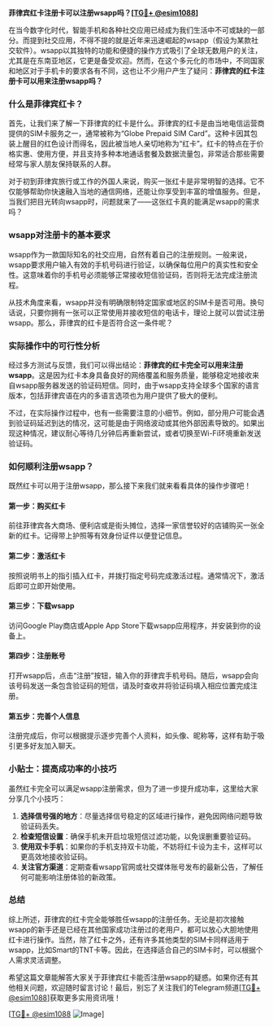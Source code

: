 **菲律宾红卡注册卡可以注册wsapp吗？[[TG💪+ @esim1088](https://t.me/s/esim1088)]**

在当今数字化时代，智能手机和各种社交应用已经成为我们生活中不可或缺的一部分。而提到社交应用，不得不提的就是近年来迅速崛起的wsapp（假设为某款社交软件）。wsapp以其独特的功能和便捷的操作方式吸引了全球无数用户的关注，尤其是在东南亚地区，它更是备受欢迎。然而，在这个多元化的市场中，不同国家和地区对于手机卡的要求各有不同，这也让不少用户产生了疑问：**菲律宾的红卡注册卡可以用来注册wsapp吗？**

### 什么是菲律宾红卡？

首先，让我们来了解一下菲律宾的红卡是什么。菲律宾的红卡是由当地电信运营商提供的SIM卡服务之一，通常被称为“Globe Prepaid SIM Card”。这种卡因其包装上醒目的红色设计而得名，因此被当地人亲切地称为“红卡”。红卡的特点在于价格实惠、使用方便，并且支持多种本地通话套餐及数据流量包，非常适合那些需要经常与家人朋友保持联系的人群。

对于初到菲律宾旅行或工作的外国人来说，购买一张红卡是非常明智的选择。它不仅能够帮助你快速融入当地的通信网络，还能让你享受到丰富的增值服务。但是，当我们把目光转向wsapp时，问题就来了——这张红卡真的能满足wsapp的需求吗？

### wsapp对注册卡的基本要求

wsapp作为一款国际知名的社交应用，自然有着自己的注册规则。一般来说，wsapp要求用户输入有效的手机号码进行验证，以确保每位用户的真实性和安全性。这意味着你的手机号必须能够正常接收短信验证码，否则将无法完成注册流程。

从技术角度来看，wsapp并没有明确限制特定国家或地区的SIM卡是否可用。换句话说，只要你拥有一张可以正常使用并接收短信的电话卡，理论上就可以尝试注册wsapp。那么，菲律宾的红卡是否符合这一条件呢？

### 实际操作中的可行性分析

经过多方测试与反馈，我们可以得出结论：**菲律宾的红卡完全可以用来注册wsapp**。这是因为红卡本身具备良好的网络覆盖和服务质量，能够稳定地接收来自wsapp服务器发送的验证码短信。同时，由于wsapp支持全球多个国家的语言版本，包括菲律宾语在内的多语言选项也为用户提供了极大的便利。

不过，在实际操作过程中，也有一些需要注意的小细节。例如，部分用户可能会遇到验证码延迟到达的情况，这可能是由于网络波动或其他外部因素导致的。如果出现这种情况，建议耐心等待几分钟后再重新尝试，或者切换至Wi-Fi环境重新发送验证码。

### 如何顺利注册wsapp？

既然红卡可以用于注册wsapp，那么接下来我们就来看看具体的操作步骤吧！

#### 第一步：购买红卡
前往菲律宾各大商场、便利店或是街头摊位，选择一家信誉较好的店铺购买一张全新的红卡。记得带上护照等有效身份证件以便登记信息。

#### 第二步：激活红卡
按照说明书上的指引插入红卡，并拨打指定号码完成激活过程。通常情况下，激活后即可立即开始使用。

#### 第三步：下载wsapp
访问Google Play商店或Apple App Store下载wsapp应用程序，并安装到你的设备上。

#### 第四步：注册账号
打开wsapp后，点击“注册”按钮，输入你的菲律宾手机号码。随后，wsapp会向该号码发送一条包含验证码的短信，请及时查收并将验证码填入相应位置完成注册。

#### 第五步：完善个人信息
注册完成后，你可以根据提示逐步完善个人资料，如头像、昵称等，这样有助于吸引更多好友加入聊天。

### 小贴士：提高成功率的小技巧

虽然红卡完全可以满足wsapp注册需求，但为了进一步提升成功率，这里给大家分享几个小技巧：

1. **选择信号强的地方**：尽量选择信号稳定的区域进行操作，避免因网络问题导致验证码丢失。
2. **检查短信设置**：确保手机未开启垃圾短信过滤功能，以免误删重要验证码。
3. **使用双卡手机**：如果你的手机支持双卡功能，不妨将红卡设为主卡，这样可以更高效地接收验证码。
4. **关注官方渠道**：定期查看wsapp官网或社交媒体账号发布的最新公告，了解任何可能影响注册体验的新政策。

### 总结

综上所述，菲律宾的红卡完全能够胜任wsapp的注册任务。无论是初次接触wsapp的新手还是已经在其他国家成功注册过的老用户，都可以放心大胆地使用红卡进行操作。当然，除了红卡之外，还有许多其他类型的SIM卡同样适用于wsapp，比如Smart的TNT卡等。因此，在选择适合自己的SIM卡时，可以根据个人需求灵活调整。

希望这篇文章能解答大家关于菲律宾红卡能否注册wsapp的疑惑。如果你还有其他相关问题，欢迎随时留言讨论！最后，别忘了关注我们的Telegram频道[[TG💪+ @esim1088](https://t.me/s/esim1088)]获取更多实用资讯哦！

[[TG💪+ @esim1088](https://t.me/s/esim1088) ![Image](https://i.postimg.cc/4NQfJmqS/Snipaste-2025-05-13-00-14-12.png)]